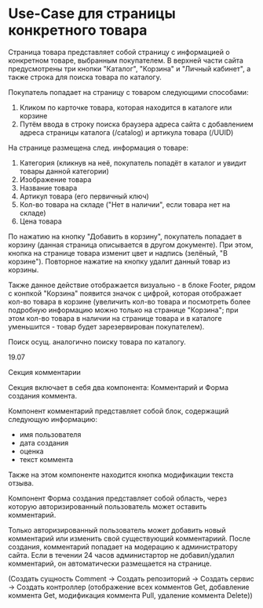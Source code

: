 # Use-Case для страницы конкретного товара

Страница товара представляет собой страницу с информацией о конкретном товаре, выбранным покупателем. В верхней части сайта предусмотрены три кнопки "Каталог", "Корзина" и "Личный кабинет", а также строка для поиска товара по каталогу.

Покупатель попадает на страницу с товаром следующими способами:
1. Кликом по карточке товара, которая находится в каталоге или корзине
2. Путём ввода в строку поиска браузера адреса сайта с добавлением адреса страницы каталога (/catalog) и артикула товара (/UUID)

На странице размещена след. информация о товаре:
1. Категория (кликнув на неё, покупатель попадёт в каталог и увидит товары данной категории)
2. Изображение товара
3. Название товара
4. Артикул товара (его первичный ключ)
4. Кол-во товара на складе ("Нет в наличии", если товара нет на складе)
5. Цена товара

По нажатию на кнопку "Добавить в корзину", покупатель попадает в корзину (данная страница описывается в другом документе). При этом, кнопка на странице товара изменит цвет и надпись (зелёный, "В корзине"). Повторное нажатие на кнопку удалит данный товар из корзины.

Также данное действие отображается визуально - в блоке Footer, рядом с конпкой "Корзина" появится значок с цифрой, которая отображает кол-во товара в корзине (увеличить кол-во товара и посмотреть более подробную информацию можно только на странице "Корзина"; при этом кол-во товара в наличии на странице товара и в каталоге уменьшится - товар будет зарезервирован покупателем).

Поиск осущ. аналогично поиску товара по каталогу.

19.07

Секция комментарии

Секция включает в себя два компонента: Комментарий и Форма создания коммента.

Компонент комментарий представляет собой блок, содержащий следующую информацию:
- имя пользователя
- дата создания
- оценка
- текст коммента

Также на этом компоненте находится кнопка модификации текста отзыва.

Компонент Форма создания представляет собой область, через которую авторизированный пользователь может оставить комментарий.

Только авторизированный пользователь может добавить новый комментарий или изменить свой существующий комментариий. После создания, комментарий попадает на модерацию к администратору сайта. Если в течении 24 часов администартор не добавил/удалил комментарий, он автоматически размещается на странице. 

(Создать сущность Comment -> Создать репозиторий -> Создать сервис -> Создать контроллер (отображение всех комментов Get, добавление коммента Get, модификация коммента Pull, удаление коммента Delete))



